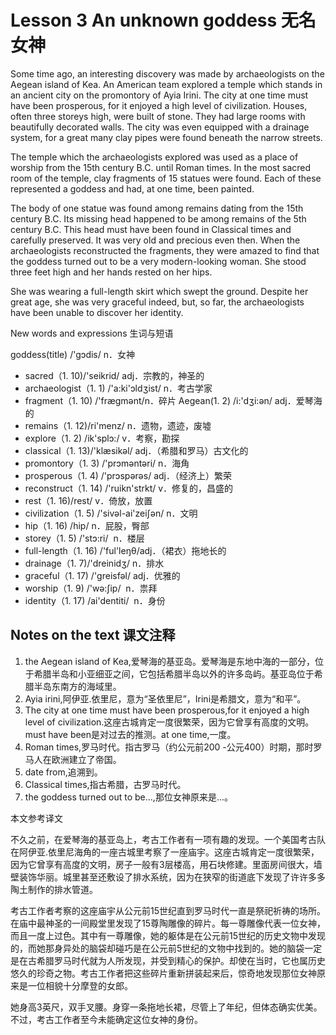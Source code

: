 # Lesson 3 An unknown goddess 无名女神
Some time ago, an interesting discovery was made by archaeologists on the Aegean island of Kea. An American team explored a temple which stands in an ancient city on the promontory of Ayia Irini. The city at one time must have been prosperous, for it enjoyed a high level of civilization. Houses, often three storeys high, were built of stone. They had large rooms with beautifully decorated walls. The city was even equipped with a drainage system, for a great many clay pipes were found beneath the narrow streets.

The temple which the archaeologists explored was used as a place of worship from the 15th century B.C. until Roman times. In the most sacred room of the temple, clay fragments of 15 statues were found. Each of these represented a goddess and had, at one time, been painted.

The body of one statue was found among remains dating from the 15th century B.C. Its missing head happened to be among remains of the 5th century B.C. This head must have been found in Classical times and carefully preserved. It was very old and precious even then. When the archaeologists reconstructed the fragments, they were amazed to find that the goddess turned out to be a very modern-looking woman. She stood three feet high and her hands rested on her hips.

She was wearing a full-length skirt which swept the ground. Despite her great age, she was very graceful indeed, but, so far, the archaeologists have been unable to discover her identity.

New words and expressions 生词与短语
	
goddess(title) /'gɔdis/ n．女神
* sacred（1. 10)/'seikrid/ adj．宗教的，神圣的
* archaeologist（1. 1) /'a:ki'ɔldʒist/ n．考古学家
* fragment（1. 10) /'frægmənt/n．碎片
Aegean(1. 2) /i:'dʒi:ən/ adj．爱琴海的
* remains（1. 12)/ri'menz/ n．遗物，遗迹，废墟
* explore（1. 2) /ik'splɔ:/ v．考察，勘探
* classical（1. 13)/'klæsikəl/ adj．（希腊和罗马）古文化的
* promontory（1. 3) /'prɔməntəri/ n．海角
* prosperous（1. 4) /'prɔspərəs/ adj．（经济上）繁荣
* reconstruct（1. 14) /'ruikn'strkt/ v．修复的，昌盛的
* rest（1. 16)/rest/ v．倚放，放置
* civilization（1. 5) /'sivəl-ai'zeiʃən/ n．文明
* hip（1. 16) /hip/ n．屁股，臀部
* storey（1. 5) /'stɔ:ri/  n．楼层
* full-length（1. 16) /'ful'leŋθ/adj．（裙衣）拖地长的
* drainage（1. 7)/'dreinidʒ/ n．排水
* graceful（1. 17) /'greisfəl/ adj．优雅的
* worship（1. 9) /'wə:ʃip/  n．祟拜
* identity（1. 17) /ai'dentiti/  n．身份

## Notes on the text 课文注释

1. the Aegean island of Kea,爱琴海的基亚岛。爱琴海是东地中海的一部分，位于希腊半岛和小亚细亚之间，它包括希腊半岛以外的许多岛屿。基亚岛位于希腊半岛东南方的海域里。
2. Ayia irini,阿伊亚.依里尼，意为“圣依里尼”，Irini是希腊文，意为“和平”。
3. The city at one time must have been prosperous,for it enjoyed a high level of civilization.这座古城肯定一度很繁荣，因为它曾享有高度的文明。must have been是对过去的推测。at one time,一度。
4. Roman times,罗马时代。指古罗马（约公元前200 -公元400）时期，那时罗马人在欧洲建立了帝国。
5. date from,追溯到。
6. Classical times,指古希腊，古罗马时代。
7. the goddess turned out to be...,那位女神原来是...。

本文参考译文

不久之前，在爱琴海的基亚岛上，考古工作者有一项有趣的发现。一个美国考古队在阿伊亚.依里尼海角的一座古城里考察了一座庙宇。这座古城肯定一度很繁荣，因为它曾享有高度的文明，房子一般有3层楼高，用石块修建。里面房间很大，墙壁装饰华丽。城里甚至还敷设了排水系统，因为在狭窄的街道底下发现了许许多多陶土制作的排水管道。

考古工作者考察的这座庙宇从公元前15世纪直到罗马时代一直是祭祀祈祷的场所。在庙中最神圣的一间殿堂里发现了15尊陶雕像的碎片。每一尊雕像代表一位女神，而且一度上过色。其中有一尊雕像，她的躯体是在公元前15世纪的历史文物中发现的，而她那身异处的脑袋却碰巧是在公元前5世纪的文物中找到的。她的脑袋一定是在古希腊罗马时代就为人所发现，并受到精心的保护。却使在当时，它也属历史悠久的珍奇之物。考古工作者把这些碎片重新拼装起来后，惊奇地发现那位女神原来是一位相貌十分摩登的女郎。

她身高3英尺，双手叉腰。身穿一条拖地长裙，尽管上了年纪，但体态确实优美。不过，考古工作者至今未能确定这位女神的身份。
